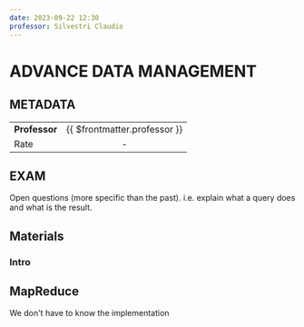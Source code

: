 ```yaml
---
date: 2023-09-22 12:30
professor: Silvestri Claudio
---
```



# ADVANCE DATA MANAGEMENT

## METADATA

|               |                              |
| ------------- | :--------------------------: |
| **Professor** | {{ $frontmatter.professor }} |
| Rate          |              -               |

## EXAM

Open questions (more specific than the past).
i.e. explain what a query does and what is the result.

## Materials

### Intro

## MapReduce

We don't have to know the implementation
